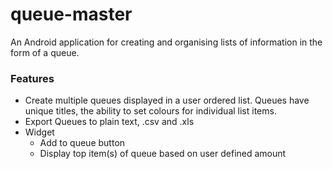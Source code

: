 # queue-master
An Android application for creating and organising lists of information in the form of a queue.

### Features
- Create multiple queues displayed in a user ordered list. Queues have unique titles, the ability to set colours for individual list items.
- Export Queues to plain text, .csv and .xls
- Widget
  * Add to queue button
  * Display top item(s) of queue based on user defined amount
